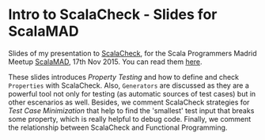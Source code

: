 # Intro to ScalaCheck - Slides for ScalaMAD
Slides of my presentation to [ScalaCheck](https://www.scalacheck.org/), for the Scala Programmers Madrid Meetup [ScalaMAD](http://www.meetup.com/Scala-Programming-Madrid/), 17th Nov 2015. You can read them [here](http://lrodero.github.io/Intro-to-ScalaCheck_Slides-for-ScalaMAD/).

These slides introduces *Property Testing* and how to define and check `Properties` with ScalaCheck. Also, `Generators` are discussed as they are a powerful tool not only for testing (as automatic sources of test cases) but in other escenarios as well. Besides, we comment ScalaCheck strategies for *Test Case Minimization* that help to find the 'smallest' test input that breaks some property, which is really helpful to debug code. Finally, we comment the relationship between ScalaCheck and Functional Programming.
